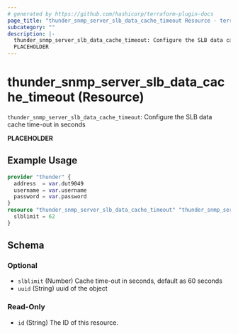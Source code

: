 ```yaml
---
# generated by https://github.com/hashicorp/terraform-plugin-docs
page_title: "thunder_snmp_server_slb_data_cache_timeout Resource - terraform-provider-thunder"
subcategory: ""
description: |-
  thunder_snmp_server_slb_data_cache_timeout: Configure the SLB data cache time-out in seconds
  PLACEHOLDER
---
```


# thunder_snmp_server_slb_data_cache_timeout (Resource)

`thunder_snmp_server_slb_data_cache_timeout`: Configure the SLB data cache time-out in seconds

__PLACEHOLDER__

## Example Usage

```terraform
provider "thunder" {
  address  = var.dut9049
  username = var.username
  password = var.password
}
resource "thunder_snmp_server_slb_data_cache_timeout" "thunder_snmp_server_slb_data_cache_timeout" {
  slblimit = 62
}
```

<!-- schema generated by tfplugindocs -->
## Schema

### Optional

- `slblimit` (Number) Cache time-out in seconds, default as 60 seconds
- `uuid` (String) uuid of the object

### Read-Only

- `id` (String) The ID of this resource.


